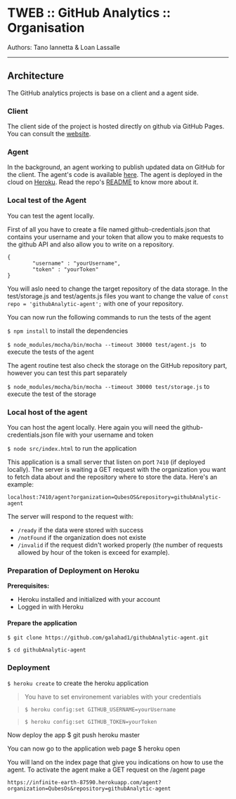 # TWEB :: GitHub Analytics :: Organisation
Authors: Tano Iannetta & Loan Lassalle
***

## Architecture
The GitHub analytics projects is base on a client and a agent side.

### Client
The client side of the project is hosted directly on github via GitHub Pages. You can consult the [website](https://lassalleloan.github.io/githubAnalytic-static/ "GitHub Analytics Static").

### Agent
In the background, an agent working to publish updated data on GitHub for the client. The agent's code is available [here](https://github.com/galahad1/githubAnalytic-agent "GitHub Analytics Agent").
The agent is deployed in the cloud on [Heroku](https://www.heroku.com/ "Heroku Website"). Read the repo's [README](https://github.com/heroku/heroku-repo "Heroku Repo") to know more about it.

### Local test of the Agent

You can test the agent locally.

First of all you have to create a file named github-credentials.json that contains your username and your token that allow you to make requests to the github API and also allow you to write on a repository.

    {
    		"username" : "yourUsername",
    		"token" : "yourToken"
    }

You will aslo need to change the target repository of the data storage. In the test/storage.js and test/agents.js files you want to change the value of `const repo = 'githubAnalytic-agent';` with one of your repository.

You can now run the following commands to run the tests of the agent

`$ npm install` to install the dependencies

`$ node_modules/mocha/bin/mocha --timeout 30000 test/agent.js ` to execute the tests of the agent

The agent routine test also check the storage on the GitHub repository part,
however you can test this part separately

`$ node_modules/mocha/bin/mocha --timeout 30000 test/storage.js` to execute the test of the storage

### Local host of the agent

You can host the agent locally.
Here again you will need the github-credentials.json file with your username and token

`$ node src/index.html` to run the application

This application is a small server that listen on port `7410` (if deployed locally). The server is waiting a GET request with the organization you want to fetch data about and the repository where to store the data. Here's an example:

`localhost:7410/agent?organization=QubesOS&repository=githubAnalytic-agent`

The server will respond to the request with:
* `/ready` if the data were stored with success
* `/notFound` if the organization does not existe
* `/invalid` if the request didn't worked properly (the number of requests allowed by hour of the token is exceed for example).


### Preparation of Deployment on Heroku

__Prerequisites:__
* Heroku installed and initialized with your account
* Logged in with Heroku

#### Prepare the application

`$ git clone https://github.com/galahad1/githubAnalytic-agent.git`

`$ cd githubAnalytic-agent`

### Deployment

`$ heroku create` to create the heroku application

>You have to set environement variables with your credentials

>`$ heroku config:set GITHUB_USERNAME=yourUsername`

>`$ heroku config:set GITHUB_TOKEN=yourToken`


Now deploy the app
$ git push heroku master

You can now go to the application web page
$ heroku open

You will land on the index page that give you indications on how to use the agent.
To activate the agent make a GET request on the /agent page

`https://infinite-earth-87590.herokuapp.com/agent?organization=QubesOs&repository=githubAnalytic-agent`
